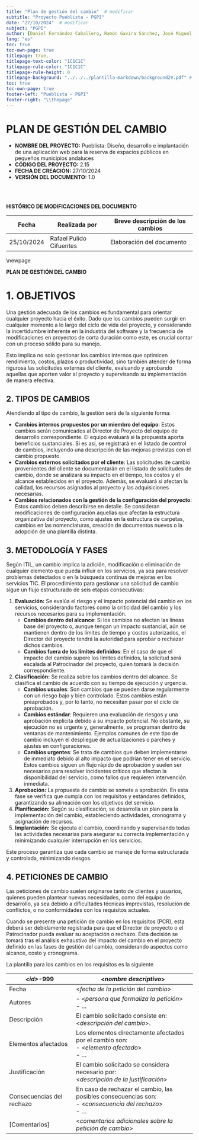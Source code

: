 ```yaml
---
title: "Plan de gestión del cambio"  # modificar
subtitle: "Proyecto Pueblista - PGPI"
date: "27/10/2024"  # modificar
subject: "PGPI"
author: [Daniel Fernández Caballero, Ramón Gavira Sánchez, José Miguel Iborra Conejo, Antonio Macías Ferrera, Rafael Pulido Cifuentes]
lang: "es"
toc: true
toc-own-page: true
titlepage: true,
titlepage-text-color: "1C1C1C"
titlepage-rule-color: "1C1C1C"
titlepage-rule-height: 0
titlepage-background: "../../../plantilla-markdown/background2V.pdf" # modificar si el doc es horizontal
toc: true
toc-own-page: true
footer-left: "Pueblista - PGPI"
footer-right: "\\thepage"
---
```


# PLAN DE GESTIÓN DEL CAMBIO

- **NOMBRE DEL PROYECTO:** Pueblista: Diseño, desarrollo e implantación de una aplicación web para la reserva de espacios públicos en pequeños municipios andaluces
- **CÓDIGO DEL PROYECTO:** 2.15
- **FECHA DE CREACIÓN:** 27/10/2024
- **VERSIÓN DEL DOCUMENTO:** 1.0

<br>

<br>

**HISTÓRICO DE MODIFICACIONES DEL DOCUMENTO**

|Fecha	|Realizada por	|Breve descripción de los cambios
| ----- | ------------- | ----------------- |
| 25/10/2024	|  Rafael Pulido Cifuentes	| Elaboración del documento  |

\newpage


**PLAN DE GESTIÓN DEL CAMBIO**

# 1\. OBJETIVOS

Una gestión adecuada de los cambios es fundamental para orientar cualquier proyecto hacia el éxito. Dado que los cambios pueden surgir en cualquier momento a lo largo del ciclo de vida del proyecto, y considerando la incertidumbre inherente en la industria del software y la frecuencia de modificaciones en proyectos de corta duración como este, es crucial contar con un proceso sólido para su manejo.

Esto implica no solo gestionar los cambios internos que optimicen rendimiento, costos, plazos o productividad, sino también atender de forma rigurosa las solicitudes externas del cliente, evaluando y aprobando aquellas que aporten valor al proyecto y supervisando su implementación de manera efectiva.

## 2\. TIPOS DE CAMBIOS

Atendiendo al tipo de cambio, la gestión será de la siguiente forma: 

- **Cambios internos propuestos por un miembro del equipo**: Estos cambios serán comunicados al Director de Proyecto del equipo de desarrollo correspondiente. El equipo evaluará si la propuesta aporta beneficios sustanciales. Si es así, se registrará en el listado de control de cambios, incluyendo una descripción de las mejoras previstas con el cambio propuesto.
- **Cambios externos solicitados por el cliente**: Las solicitudes de cambio provenientes del cliente se documentarán en el listado de solicitudes de cambio, donde se analizará su impacto en el tiempo, los costos y el alcance establecidos en el proyecto. Además, se evaluará si afectan la calidad, los recursos asignados al proyecto y las adquisiciones necesarias.
- **Cambios relacionados con la gestión de la configuración del proyecto**: Estos cambios deben describirse en detalle. Se consideran modificaciones de configuración aquellas que afectan la estructura organizativa del proyecto, como ajustes en la estructura de carpetas, cambios en las nomenclaturas, creación de documentos nuevos o la adopción de una plantilla distinta.

## 3\. METODOLOGÍA Y FASES

Según ITIL, un cambio implica la adición, modificación o eliminación de cualquier elemento que pueda influir en los servicios, ya sea para resolver problemas detectados o en la búsqueda continua de mejoras en los servicios TIC. El procedimiento para gestionar una solicitud de cambio sigue un flujo estructurado de seis etapas consecutivas:

1. **Evaluación:** Se evalúa el riesgo y el impacto potencial del cambio en los servicios, considerando factores como la criticidad del cambio y los recursos necesarios para su implementación.
    - **Cambios dentro del alcance**: Si los cambios no afectan las líneas base del proyecto o, aunque tengan un impacto sustancial, aún se mantienen dentro de los límites de tiempo y costos autorizados, el Director del proyecto tendrá la autoridad para aprobar o rechazar dichos cambios.
    - **Cambios fuera de los límites definidos**: En el caso de que el impacto del cambio supere los límites definidos, la solicitud será escalada al Patrocinador del proyecto, quien tomará la decisión correspondiente.
2. **Clasificación:** Se realiza sobre los cambios dentro del alcance. Se clasifica el cambio de acuerdo con su tiempo de ejecución y urgencia.
    - **Cambios usuales**: Son cambios que se pueden darse regularmente con un riesgo bajo y bien controlado. Estos cambios están preaprobados y, por lo tanto, no necesitan pasar por el ciclo de aprobación.
    - **Cambios estándar**: Requieren una evaluación de riesgos y una aprobación explícita debido a su impacto potencial. No obstante, su ejecución no es urgente y, generalmente, se programan dentro de ventanas de mantenimiento. Ejemplos comunes de este tipo de cambio incluyen el despliegue de actualizaciones o parches y ajustes en configuraciones.
    - **Cambios urgentes**: Se trata de cambios que deben implementarse de inmediato debido al alto impacto que podrían tener en el servicio. Estos cambios siguen un flujo rápido de aprobación y suelen ser necesarios para resolver incidentes críticos que afectan la disponibilidad del servicio, como fallos que requieren intervención inmediata.
3. **Aprobación:** La propuesta de cambio se somete a aprobación. En esta fase se verifica que cumpla con los requisitos y estándares definidos, garantizando su alineación con los objetivos del servicio.
4. **Planificación:** Según su clasificación, se desarrolla un plan para la implementación del cambio, estableciendo actividades, cronograma y asignación de recursos.
5. **Implantación:** Se ejecuta el cambio, coordinando y supervisando todas las actividades necesarias para asegurar su correcta implementación y minimizando cualquier interrupción en los servicios.

Este proceso garantiza que cada cambio se maneje de forma estructurada y controlada, minimizando riesgos.

## 4\. PETICIONES DE CAMBIO

Las peticiones de cambio suelen originarse tanto de clientes y usuarios, quienes pueden plantear nuevas necesidades, como del equipo de desarrollo, ya sea debido a dificultades técnicas imprevistas, resolución de conflictos, o no conformidades con los requisitos actuales.

Cuando se presente una petición de cambio en los requisitos (PCR), esta deberá ser debidamente registrada para que el Director de proyecto o el Patrocinador pueda evaluar su aceptación o rechazo. Esta decisión se tomará tras el análisis exhaustivo del impacto del cambio en el proyecto definido en las fases de gestión del cambio, considerando aspectos como alcance, costo y cronograma.

La plantilla para los cambios en los requisitos es la siguiente

| <_id_>-999 | <_nombre descriptivo_> |
| --- | --- |
| Fecha | <_fecha de la petición del cambio_> |
| Autores | - <_persona que formaliza la petición_> <br> - … |
| Descripción | El cambio solicitado consiste en: <_descripción del cambio_>. |
| Elementos afectados | Los elementos directamente afectados por el cambio son: <br> - <_elemento afectado_> <br> - … |
| Justificación | El cambio solicitado se considera necesario por: <br> <_descripción de la justificación_> |
| Consecuencias del rechazo | En caso de rechazar el cambio, las posibles consecuencias son: <br> - <_consecuencia del rechazo_> <br> - … |
| [Comentarios] | <_comentarios adicionales sobre la petición de cambio_> |